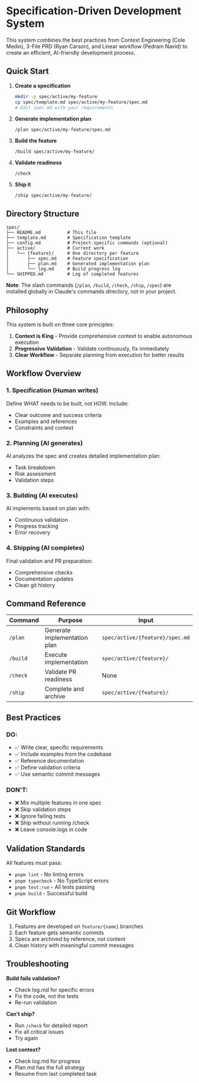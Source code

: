 # Specification-Driven Development System

This system combines the best practices from Context Engineering (Cole Medin), 3-File PRD (Ryan Carson), and Linear workflow (Pedram Navid) to create an efficient, AI-friendly development process.

## Quick Start

1. **Create a specification**
   ```bash
   mkdir -p spec/active/my-feature
   cp spec/template.md spec/active/my-feature/spec.md
   # Edit spec.md with your requirements
   ```

2. **Generate implementation plan**
   ```
   /plan spec/active/my-feature/spec.md
   ```

3. **Build the feature**
   ```
   /build spec/active/my-feature/
   ```

4. **Validate readiness**
   ```
   /check
   ```

5. **Ship it**
   ```
   /ship spec/active/my-feature/
   ```

## Directory Structure

```
spec/
├── README.md          # This file
├── template.md        # Specification template
├── config.md          # Project-specific commands (optional)
├── active/            # Current work
│   └── {feature}/     # One directory per feature
│       ├── spec.md    # Feature specification
│       ├── plan.md    # Generated implementation plan
│       └── log.md     # Build progress log
└── SHIPPED.md         # Log of completed features
```

**Note**: The slash commands (`/plan`, `/build`, `/check`, `/ship`, `/spec`) are installed globally in Claude's commands directory, not in your project.

## Philosophy

This system is built on three core principles:

1. **Context is King** - Provide comprehensive context to enable autonomous execution
2. **Progressive Validation** - Validate continuously, fix immediately
3. **Clear Workflow** - Separate planning from execution for better results

## Workflow Overview

### 1. Specification (Human writes)
Define WHAT needs to be built, not HOW. Include:
- Clear outcome and success criteria
- Examples and references
- Constraints and context

### 2. Planning (AI generates)
AI analyzes the spec and creates detailed implementation plan:
- Task breakdown
- Risk assessment
- Validation steps

### 3. Building (AI executes)
AI implements based on plan with:
- Continuous validation
- Progress tracking
- Error recovery

### 4. Shipping (AI completes)
Final validation and PR preparation:
- Comprehensive checks
- Documentation updates
- Clean git history

## Command Reference

| Command | Purpose | Input |
|---------|---------|-------|
| `/plan` | Generate implementation plan | `spec/active/{feature}/spec.md` |
| `/build` | Execute implementation | `spec/active/{feature}/` |
| `/check` | Validate PR readiness | None |
| `/ship` | Complete and archive | `spec/active/{feature}/` |

## Best Practices

### DO:
- ✅ Write clear, specific requirements
- ✅ Include examples from the codebase
- ✅ Reference documentation
- ✅ Define validation criteria
- ✅ Use semantic commit messages

### DON'T:
- ❌ Mix multiple features in one spec
- ❌ Skip validation steps
- ❌ Ignore failing tests
- ❌ Ship without running /check
- ❌ Leave console.logs in code

## Validation Standards

All features must pass:
- `pnpm lint` - No linting errors
- `pnpm typecheck` - No TypeScript errors
- `pnpm test:run` - All tests passing
- `pnpm build` - Successful build

## Git Workflow

1. Features are developed on `feature/{name}` branches
2. Each feature gets semantic commits
3. Specs are archived by reference, not content
4. Clean history with meaningful commit messages

## Troubleshooting

**Build fails validation?**
- Check log.md for specific errors
- Fix the code, not the tests
- Re-run validation

**Can't ship?**
- Run `/check` for detailed report
- Fix all critical issues
- Try again

**Lost context?**
- Check log.md for progress
- Plan.md has the full strategy
- Resume from last completed task